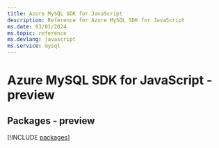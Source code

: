 ```yaml
---
title: Azure MySQL SDK for JavaScript
description: Reference for Azure MySQL SDK for JavaScript
ms.date: 03/01/2024
ms.topic: reference
ms.devlang: javascript
ms.service: mysql
---
```

# Azure MySQL SDK for JavaScript - preview
## Packages - preview
[!INCLUDE [packages](mysql-index.md)]